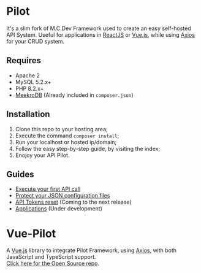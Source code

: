 # Pilot
It's a slim fork of M.C.Dev Framework used to create an easy self-hosted API System.
Useful for applications in [ReactJS](https://legacy.reactjs.org/) or [Vue.js](https://vuejs.org/), while using [Axios](https://axios-http.com/docs/intro) for your CRUD system.

## Requires
- Apache 2
- MySQL 5.2.x+
- PHP 8.2.x+
- [MeekroDB](https://github.com/SergeyTsalkov/meekrodb) (Already included in `composer.json`)

## Installation
1. Clone this repo to your hosting area;
2. Execute the command `composer install`;
3. Run your localhost or hosted ip/domain;
4. Follow the easy step-by-step guide, by visiting the index;
5. Enojoy your API Pilot.

## Guides
- [Execute your first API call](#)
- [Protect your JSON configuration files](#)
- [API Tokens reset](#) (Coming to the next release)
- [Applications](#) (Under development)

# Vue-Pilot
A [Vue.js](https://vuejs.org) library to integrate Pilot Framework, using [Axios](https://axios-http.com/docs/intro), with both JavaScript and TypeScript support.\
[Click here for the Open Source repo](https://github.com/marcocusano/vue-pilot).